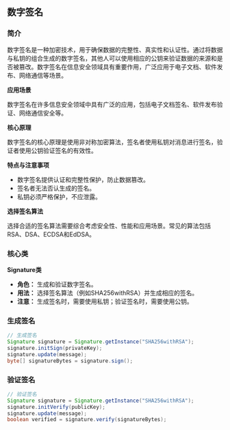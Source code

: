 ## 数字签名

### 简介

数字签名是一种加密技术，用于确保数据的完整性、真实性和认证性。通过将数据与私钥的组合生成的数字签名，其他人可以使用相应的公钥来验证数据的来源和是否被篡改。数字签名在信息安全领域具有重要作用，广泛应用于电子文档、软件发布、网络通信等场景。

**应用场景**

数字签名在许多信息安全领域中具有广泛的应用，包括电子文档签名、软件发布验证、网络通信安全等。

**核心原理**

数字签名的核心原理是使用非对称加密算法，签名者使用私钥对消息进行签名，验证者使用公钥验证签名的有效性。

**特点与注意事项**

- 数字签名提供认证和完整性保护，防止数据篡改。
- 签名者无法否认生成的签名。
- 私钥必须严格保护，不应泄露。

**选择签名算法**

选择合适的签名算法需要综合考虑安全性、性能和应用场景。常见的算法包括RSA、DSA、ECDSA和EdDSA。

### 核心类

**Signature类**

- **角色：** 生成和验证数字签名。
- **用法：** 选择签名算法（例如SHA256withRSA）并生成相应的签名。
- **注意：** 生成签名时，需要使用私钥；验证签名时，需要使用公钥。

### 生成签名

```java
// 生成签名
Signature signature = Signature.getInstance("SHA256withRSA");
signature.initSign(privateKey);
signature.update(message);
byte[] signatureBytes = signature.sign();
```

### 验证签名

```java
// 验证签名
Signature signature = Signature.getInstance("SHA256withRSA");
signature.initVerify(publicKey);
signature.update(message);
boolean verified = signature.verify(signatureBytes);
```